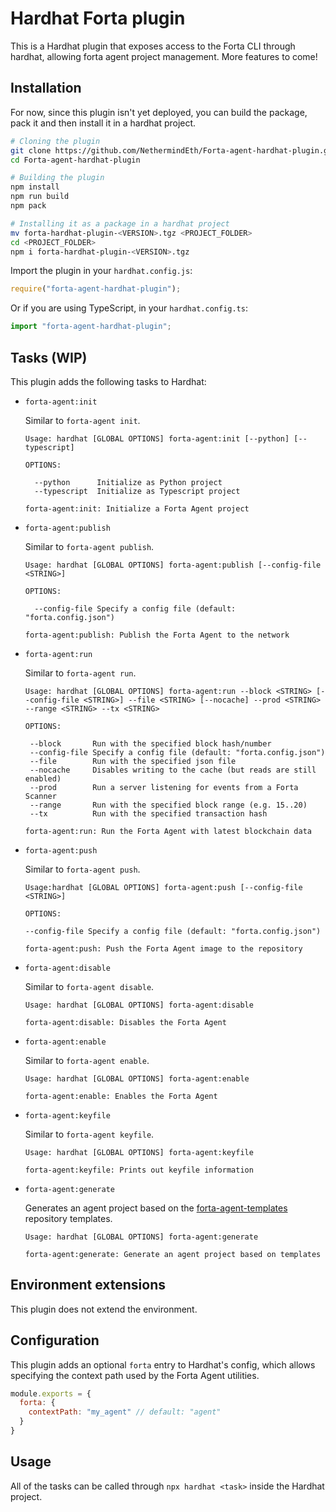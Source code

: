 # Hardhat Forta plugin

This is a Hardhat plugin that exposes access to the Forta CLI through hardhat,
allowing forta agent project management. More features to come!

## Installation

For now, since this plugin isn't yet deployed, you can build the package, pack
it and then install it in a hardhat project.

```bash
# Cloning the plugin
git clone https://github.com/NethermindEth/Forta-agent-hardhat-plugin.git
cd Forta-agent-hardhat-plugin

# Building the plugin
npm install
npm run build
npm pack

# Installing it as a package in a hardhat project
mv forta-hardhat-plugin-<VERSION>.tgz <PROJECT_FOLDER>
cd <PROJECT_FOLDER>
npm i forta-hardhat-plugin-<VERSION>.tgz
```

Import the plugin in your `hardhat.config.js`:

```js
require("forta-agent-hardhat-plugin");
```

Or if you are using TypeScript, in your `hardhat.config.ts`:

```ts
import "forta-agent-hardhat-plugin";
```

## Tasks (WIP)

This plugin adds the following tasks to Hardhat:

- `forta-agent:init`

  Similar to `forta-agent init`.

  ```
  Usage: hardhat [GLOBAL OPTIONS] forta-agent:init [--python] [--typescript]

  OPTIONS:

    --python      Initialize as Python project
    --typescript  Initialize as Typescript project

  forta-agent:init: Initialize a Forta Agent project
  ```

- `forta-agent:publish`

  Similar to `forta-agent publish`.

  ```
  Usage: hardhat [GLOBAL OPTIONS] forta-agent:publish [--config-file <STRING>]

  OPTIONS:

    --config-file Specify a config file (default: "forta.config.json")

  forta-agent:publish: Publish the Forta Agent to the network
  ```

- `forta-agent:run`

  Similar to `forta-agent run`.

  ```
  Usage: hardhat [GLOBAL OPTIONS] forta-agent:run --block <STRING> [--config-file <STRING>] --file <STRING> [--nocache] --prod <STRING> --range <STRING> --tx <STRING>

  OPTIONS:

   --block       Run with the specified block hash/number 
   --config-file Specify a config file (default: "forta.config.json")
   --file        Run with the specified json file 
   --nocache     Disables writing to the cache (but reads are still enabled) 
   --prod        Run a server listening for events from a Forta Scanner 
   --range       Run with the specified block range (e.g. 15..20) 
   --tx          Run with the specified transaction hash 

  forta-agent:run: Run the Forta Agent with latest blockchain data
  ```
- `forta-agent:push`

  Similar to `forta-agent push`.

  ```
  Usage:hardhat [GLOBAL OPTIONS] forta-agent:push [--config-file <STRING>]

  OPTIONS:

  --config-file Specify a config file (default: "forta.config.json")

  forta-agent:push: Push the Forta Agent image to the repository
  ```
- `forta-agent:disable`

  Similar to `forta-agent disable`.

  ```
  Usage: hardhat [GLOBAL OPTIONS] forta-agent:disable

  forta-agent:disable: Disables the Forta Agent
  ```
- `forta-agent:enable`

  Similar to `forta-agent enable`.

  ```
  Usage: hardhat [GLOBAL OPTIONS] forta-agent:enable

  forta-agent:enable: Enables the Forta Agent
  ```
- `forta-agent:keyfile`

  Similar to `forta-agent keyfile`.

  ```
  Usage: hardhat [GLOBAL OPTIONS] forta-agent:keyfile

  forta-agent:keyfile: Prints out keyfile information
  ```      

- `forta-agent:generate`

  Generates an agent project based on the [forta-agent-templates](https://github.com/arbitraryexecution/forta-agent-templates) repository templates.

  ```
  Usage: hardhat [GLOBAL OPTIONS] forta-agent:generate

  forta-agent:generate: Generate an agent project based on templates
  ```

## Environment extensions

This plugin does not extend the environment.

## Configuration

This plugin adds an optional `forta` entry to Hardhat's config, which allows specifying the context path used by the Forta Agent utilities.

```js
module.exports = {
  forta: {
    contextPath: "my_agent" // default: "agent"
  }
}
```

## Usage

All of the tasks can be called through `npx hardhat <task>` inside the Hardhat project.
